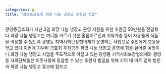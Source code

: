 ```yaml
---
categories: g
title: "광영동금호회 희망 나눔 냉장고 후원금 전달"
---
```

광영동금호회가 지난 3일 희망 나눔 냉장고 운영 지원을 위한 후원금 50만원을 전달했다.희망 나눔 냉장고는 끼니를 거르기 쉬운 홀몸어르신과 취약계층 등이 자유롭게 식품을 이용할 수 있도록 광영동 지역사회보장협의체가 운영하는 사업으로 주민에게 호응을 얻고 있다.이번에 기부된 금호회 후원금은 희망 나눔 냉장고 운영에 힘을 실어줄 예정이다.희망 나눔 냉장고 사업을 주도적으로 이끌고 있는 광영동 지역사회보장협의체와 광영동 사회단체들은 이웃사랑에 동참할 수 있는 후원자 발굴을 위해 지역 내 마트 업체 방문과 희망 나눔 냉장고 홍보에 힘쓰고